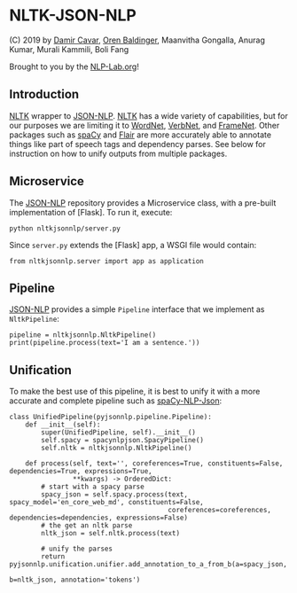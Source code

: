 # NLTK-JSON-NLP

(C) 2019 by [Damir Cavar], [Oren Baldinger], Maanvitha Gongalla, Anurag Kumar, Murali Kammili, Boli Fang

Brought to you by the [NLP-Lab.org]!


## Introduction

[NLTK] wrapper to [JSON-NLP]. [NLTK] has a wide variety of capabilities, but for our purposes
we are limiting it to [WordNet], [VerbNet], and [FrameNet]. Other packages such as [spaCy] and 
[Flair] are more accurately able to annotate things like part of speech tags and dependency 
parses. See below for instruction on how to unify outputs from multiple packages.

## Microservice

The [JSON-NLP] repository provides a Microservice class, with a pre-built implementation of [Flask]. To run it, execute:
    
    python nltkjsonnlp/server.py
 
Since `server.py` extends the [Flask] app, a WSGI file would contain:

    from nltkjsonnlp.server import app as application
    
## Pipeline

[JSON-NLP] provides a simple `Pipeline` interface that we implement as `NltkPipeline`:
    
    pipeline = nltkjsonnlp.NltkPipeline()
    print(pipeline.process(text='I am a sentence.'))
            
## Unification

To make the best use of this pipeline, it is best to unify it with a more accurate and complete
pipeline such as [spaCy-NLP-Json]:

    class UnifiedPipeline(pyjsonnlp.pipeline.Pipeline):
        def __init__(self):
            super(UnifiedPipeline, self).__init__()
            self.spacy = spacynlpjson.SpacyPipeline()
            self.nltk = nltkjsonnlp.NltkPipeline()
    
        def process(self, text='', coreferences=True, constituents=False, dependencies=True, expressions=True,
                    **kwargs) -> OrderedDict:
            # start with a spacy parse
            spacy_json = self.spacy.process(text, spacy_model='en_core_web_md', constituents=False,
                                            coreferences=coreferences, dependencies=dependencies, expressions=False)
            # the get an nltk parse
            nltk_json = self.nltk.process(text)
            
            # unify the parses
            return pyjsonnlp.unification.unifier.add_annotation_to_a_from_b(a=spacy_json, 
                                                                            b=nltk_json, annotation='tokens')



[Damir Cavar]: http://damir.cavar.me/ "Damir Cavar"
[Oren Baldinger]: https://oren.baldinger.me/ "Oren Baldinger"
[NLP-Lab.org]: http://nlp-lab.org/ "NLP-Lab.org"
[JSON-NLP]: https://github.com/dcavar/JSON-NLP "JSON-NLP"
[Flair]: https://github.com/zalandoresearch/flair "Flair"
[spaCy]: https://spacy.io/ "spaCy"
[NLTK]: http://nltk.org/ "Natural Language Processing Toolkit"
[Polyglot]: https://github.com/aboSamoor/polyglot "Polyglot" 
[Xrenner]: https://github.com/amir-zeldes/xrenner "Xrenner"
[CONLL-U]: https://universaldependencies.org/format.html "CONLL-U"
[spaCy-NLP-Json]: https://github.com/dcavar/spaCy-JSON-NLP "spaCy-JSON-NLP"
[WordNet]: https://wordnet.princeton.edu/ "Wordnet"
[FrameNet]: https://framenet.icsi.berkeley.edu/fndrupal/ "FrameNet"
[VerbNet]: https://verbs.colorado.edu/~mpalmer/projects/verbnet.html "VerbNet"

